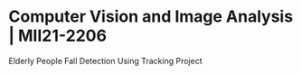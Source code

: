 # Computer Vision and Image Analysis | MII21-2206
Elderly People Fall Detection Using Tracking Project
